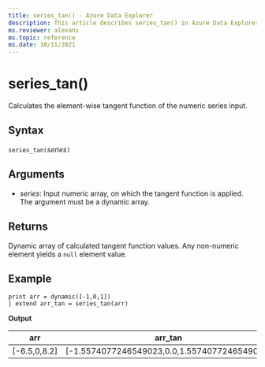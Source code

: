 ```yaml
---
title: series_tan() - Azure Data Explorer
description: This article describes series_tan() in Azure Data Explorer.
ms.reviewer: alexans
ms.topic: reference
ms.date: 10/11/2021
---
```

# series_tan()

Calculates the element-wise tangent function of the numeric series input.

## Syntax

`series_tan(`*series*`)`

## Arguments

* *series*: Input numeric array, on which the tangent function is applied. The argument must be a dynamic array. 

## Returns

Dynamic array of calculated tangent function values. Any non-numeric element yields a `null` element value.

## Example

<!-- csl: https://help.kusto.windows.net/Samples -->
```kusto
print arr = dynamic([-1,0,1])
| extend arr_tan = series_tan(arr)
```

**Output**

|arr|arr_tan|
|---|---|
|[-6.5,0,8.2]|[-1.5574077246549023,0.0,1.5574077246549023]|

